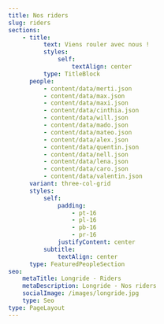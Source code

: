 ```yaml
---
title: Nos riders
slug: riders
sections:
    - title:
          text: Viens rouler avec nous !
          styles:
              self:
                  textAlign: center
          type: TitleBlock
      people:
          - content/data/merti.json
          - content/data/max.json
          - content/data/maxi.json
          - content/data/cinthia.json
          - content/data/will.json
          - content/data/mado.json
          - content/data/mateo.json
          - content/data/alex.json
          - content/data/quentin.json
          - content/data/nell.json
          - content/data/lena.json
          - content/data/caro.json
          - content/data/valentin.json
      variant: three-col-grid
      styles:
          self:
              padding:
                  - pt-16
                  - pl-16
                  - pb-16
                  - pr-16
              justifyContent: center
          subtitle:
              textAlign: center
      type: FeaturedPeopleSection
seo:
    metaTitle: Longride - Riders
    metaDescription: Longride - Nos riders
    socialImage: /images/longride.jpg
    type: Seo
type: PageLayout
---
```

